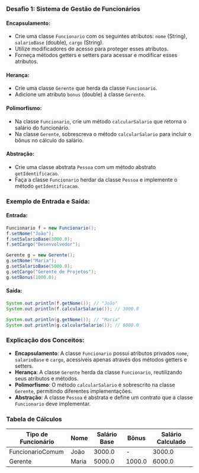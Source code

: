 ### Desafio 1: Sistema de Gestão de Funcionários

#### Encapsulamento:

*   Crie uma classe `Funcionario` com os seguintes atributos: `nome` (String), `salarioBase` (double), `cargo` (String).
*   Utilize modificadores de acesso para proteger esses atributos.
*   Forneça métodos getters e setters para acessar e modificar esses atributos.

#### Herança:

*   Crie uma classe `Gerente` que herda da classe `Funcionario`.
*   Adicione um atributo `bonus` (double) à classe `Gerente`.

#### Polimorfismo:

*   Na classe `Funcionario`, crie um método `calcularSalario` que retorna o salário do funcionário.
*   Na classe `Gerente`, sobrescreva o método `calcularSalario` para incluir o bônus no cálculo do salário.

#### Abstração:

*   Crie uma classe abstrata `Pessoa` com um método abstrato `getIdentificacao`.
*   Faça a classe `Funcionario` herdar da classe `Pessoa` e implemente o método `getIdentificacao`.

### Exemplo de Entrada e Saída:

#### Entrada:

```java
Funcionario f = new Funcionario();
f.setNome("João");
f.setSalarioBase(3000.0);
f.setCargo("Desenvolvedor");

Gerente g = new Gerente();
g.setNome("Maria");
g.setSalarioBase(5000.0);
g.setCargo("Gerente de Projetos");
g.setBonus(1000.0);
```

#### Saída:

```java
System.out.println(f.getNome()); // "João"
System.out.println(f.calcularSalario()); // 3000.0

System.out.println(g.getNome()); // "Maria"
System.out.println(g.calcularSalario()); // 6000.0
```

### Explicação dos Conceitos:

*   **Encapsulamento**: A classe `Funcionario` possui atributos privados `nome`, `salarioBase` e `cargo`, acessíveis apenas através dos métodos getters e setters.
*   **Herança**: A classe `Gerente` herda da classe `Funcionario`, reutilizando seus atributos e métodos.
*   **Polimorfismo**: O método `calcularSalario` é sobrescrito na classe `Gerente`, permitindo diferentes implementações.
*   **Abstração**: A classe `Pessoa` é abstrata e define um contrato que a classe `Funcionario` deve implementar.

### Tabela de Cálculos

| Tipo de Funcionário | Nome | Salário Base | Bônus | Salário Calculado |
| --- | --- | --- | --- | --- |
| FuncionarioComum | João | 3000.0 | \- | 3000.0 |
| Gerente | Maria | 5000.0 | 1000.0 | 6000.0 |
